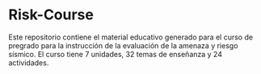 # Risk-Course

Este repositorio contiene el material educativo generado para el curso de pregrado para la instrucción de la evaluación de la amenaza y riesgo sísmico. El curso tiene 7 unidades, 32 temas de enseñanza y 24 actividades.
